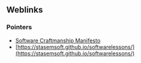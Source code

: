 ## Weblinks

### Pointers

+ [Software Craftmanship Manifesto](http://manifesto.softwarecraftsmanship.org/)
+ [https://stasemsoft.github.io/softwarelessons/](https://stasemsoft.github.io/softwarelessons/)
